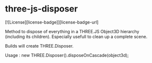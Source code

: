 three-js-disposer
================

[![License][license-badge]][license-badge-url]

Method to dispose of everything in a THREE.JS Object3D hierarchy (including its children). Especially usefull to clean up a complete scene.

Builds will create THREE.Disposer.

Usage :
new THREE.Disposer().disposeOnCascade(object3d);
